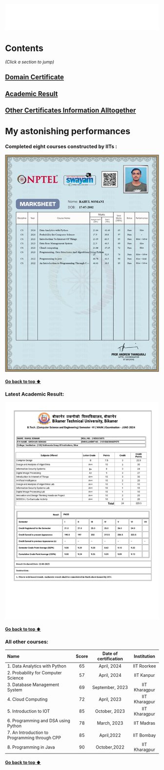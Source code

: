 <div align="center">
<img  src="welcome.svg">
</div>

# Contents  
_(Click a section to jump)_
## [Domain Certificate](#completed-eight-courses-constructed-by-iits-) 
## [Academic Result](#latest-academic-result)
## [Other Certificates Information Alltogether](#all-other-courses)

# My astonishing performances
### Completed eight courses constructed by IITs :   
![NPTEL Domain - Programming](Compressed_Certificates/Marklist_nptel.jpg)
#### [Go back to top ⬆](#contents)
### Latest Academic Result:                         
![sixth_sem_result.jpg](Compressed_Certificates/sixth_sem_result.jpg)
#### [Go back to top ⬆](#contents)
### All other courses:
| Name                                       | Score | Date of certification | Institution      |
| :----------------------------------------- | :---: | :-------------------: | :--------------: |
| 1. Data Analytics with Python                 | 65    | April, 2024           | IIT Roorkee      |
| 2. Probability for Computer Science           | 57    | April, 2024           | IIT Kanpur       |
| 3. Database Management System                 | 69    | September, 2023       | IIT Kharagpur    |
| 4. Cloud Computing                            | 72    | April, 2023           | IIT Kharagpur    |
| 5. Introduction to IOT                        | 85    | October, 2023         | IIT Kharagpur    |
| 6. Programming and DSA using Python           | 78    | March, 2023           | IIT Madras       |
| 7. An Introduction to Programming through CPP | 85    | April,2022            | IIT Bombay       |
| 8. Programming in Java                        | 90    | October,2022          | IIT Kharagpur    |

#### [Go back to top ⬆](#contents)